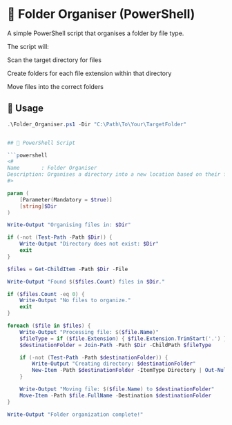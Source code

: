 # 📁 Folder Organiser (PowerShell)

A simple PowerShell script that organises a folder by file type.

The script will:

Scan the target directory for files

Create folders for each file extension within that directory

Move files into the correct folders

## 🔧 Usage

```powershell
.\Folder_Organiser.ps1 -Dir "C:\Path\To\Your\TargetFolder"


## 📜 PowerShell Script

```powershell
<#
Name       : Folder Organiser
Description: Organises a directory into a new location based on their file types.
#>

param (
    [Parameter(Mandatory = $true)]
    [string]$Dir
)

Write-Output "Organising files in: $Dir"

if (-not (Test-Path -Path $Dir)) {
    Write-Output "Directory does not exist: $Dir"
    exit
}

$files = Get-ChildItem -Path $Dir -File

Write-Output "Found $($files.Count) files in $Dir."

if ($files.Count -eq 0) {
    Write-Output "No files to organize."
    exit
}

foreach ($file in $files) {
    Write-Output "Processing file: $($file.Name)"
    $fileType = if ($file.Extension) { $file.Extension.TrimStart('.') } else { "NoExtension" }
    $destinationFolder = Join-Path -Path $Dir -ChildPath $fileType

    if (-not (Test-Path -Path $destinationFolder)) {
        Write-Output "Creating directory: $destinationFolder"
        New-Item -Path $destinationFolder -ItemType Directory | Out-Null
    }

    Write-Output "Moving file: $($file.Name) to $destinationFolder"
    Move-Item -Path $file.FullName -Destination $destinationFolder
}

Write-Output "Folder organization complete!"
